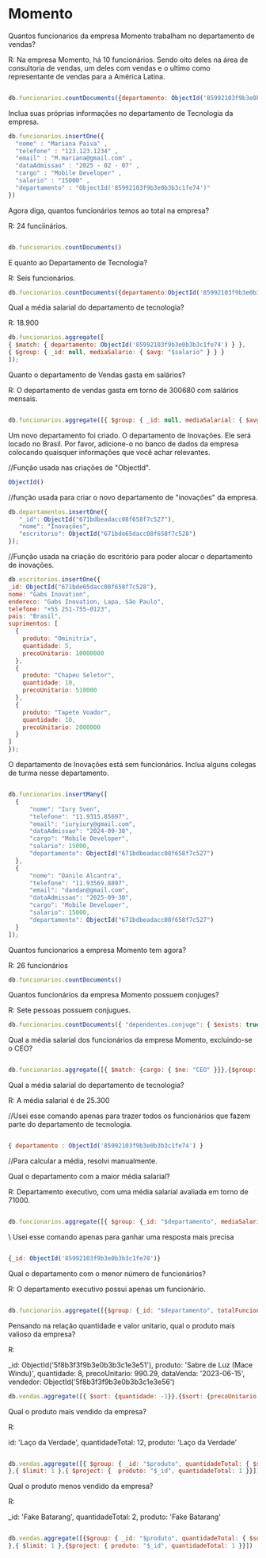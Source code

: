 # Momento

 Quantos funcionarios da empresa Momento trabalham no departamento de vendas?

 R: Na empresa Momento, há 10 funcionários. Sendo oito deles na área de consultoria de vendas, um deles com vendas e o ultimo como representante de vendas para a América Latina.

 ```js

db.funcionarios.countDocuments({departamento: ObjectId('85992103f9b3e0b3b3c1fe71')})

```
 Inclua suas próprias informações no departamento de Tecnologia da empresa.
 
  ```js
db.funcionarios.insertOne({
    "nome" : "Mariana Paiva" , 
    "telefone" : "123.123.1234" , 
    "email" : "M.mariana@gmail.com" ,
    "dataAdmissao" : "2025 - 02 - 07" ,
    "cargo" : "Mobile Developer" , 
    "salario" : "15000" ,
    "departamento" : "ObjectId('85992103f9b3e0b3b3c1fe74')"
})
```

 Agora diga, quantos funcionários temos ao total na empresa?

 R: 24 funciinários.
 
  ```js

db.funcionarios.countDocuments()

```

 E quanto ao Departamento de Tecnologia?

 R: Seis funcionários.
 
   ```js
db.funcionarios.countDocuments({departamento:ObjectId('85992103f9b3e0b3b3c1fe74')})

```
 Qual a média salarial do departamento de tecnologia?

 R: 18.900
 
  ```js
db.funcionarios.aggregate([
  { $match: { departamento: ObjectId('85992103f9b3e0b3b3c1fe74') } },
  { $group: { _id: null, mediaSalario: { $avg: "$salario" } } }
]);
```

 Quanto o departamento de Vendas gasta em salários? 

 R: O departamento de vendas gasta em torno de 300680 com salários mensais.
 
  ```js

db.funcionarios.aggregate([{ $group: { _id: null, mediaSalarial: { $avg: { $toDouble: "$salario" } } } }]);

```
 
 Um novo departamento foi criado. O departamento de Inovações. Ele será locado no Brasil. 
 Por favor, adicione-o no banco de dados da empresa colocando quaisquer informações que você achar relevantes.

//Função usada nas criações de "ObjectId".
   ```js
ObjectId()

```

 //função usada para criar o novo departamento de "inovações" da empresa.
 ```js
db.departamentos.insertOne({
    "_id": ObjectId("671bdbeadacc08f658f7c527"),
    "nome": "Inovações",
    "escritorio": ObjectId("671bde65dacc08f658f7c528")
});

```

//Função usada na criação do escritório para poder alocar o departamento de inovações.
  ```js
db.escritorios.insertOne({
  _id: ObjectId("671bde65dacc08f658f7c528"),
  nome: "Gabs Inovation",
  endereco: "Gabs Inovation, Lapa, São Paulo",
  telefone: "+55 251-755-0123",
  pais: "Brasil",
  suprimentos: [
    {
      produto: "Ominitrix",
      quantidade: 5,
      precoUnitario: 10000000
    },
    {
      produto: "Chapeu Seletor",
      quantidade: 10,
      precoUnitario: 510000
    },
    {
      produto: "Tapete Voador",
      quantidade: 10,
      precoUnitario: 2000000
    }
  ]
});

```

 O departamento de Inovações está sem funcionários. Inclua alguns colegas de turma nesse departamento.  
 
  ```js

db.funcionarios.insertMany([
    {
        "nome": "Iury Sven",
        "telefone": "11.9315.85697",
        "email": "iuryiury@gmail.com",
        "dataAdmissao": "2024-09-30",
        "cargo": "Mobile Developer",
        "salario": 15000,
        "departamento": ObjectId("671bdbeadacc08f658f7c527") 
    },
    {
        "nome": "Danilo Alcantra",
        "telefone": "11.93569.8897",
        "email": "dandan@gmail.com",
        "dataAdmissao": "2025-09-30",
        "cargo": "Mobile Developer",
        "salario": 15000,
        "departamento": ObjectId("671bdbeadacc08f658f7c527") 
    }
]);

```
 Quantos funcionarios a empresa Momento tem agora?

 R: 26 funcionários 
 
  ```js
db.funcionarios.countDocuments()

```

 Quantos funcionários da empresa Momento possuem conjuges?

 R: Sete pessoas possuem conjugues.
 
  ```js
db.funcionarios.countDocuments({ "dependentes.conjuge": { $exists: true }})

```

 Qual a média salarial dos funcionários da empresa Momento, excluindo-se o CEO?
 
  ```js

db.funcionarios.aggregate([{ $match: {cargo: { $ne: "CEO" }}},{$group: {_id: null, mediaSalarial: { $avg: "$salario" }}}]);

```

 Qual a média salarial do departamento de tecnologia? 

 R: A média salarial é de 25.300

 //Usei esse comando apenas para trazer todos os funcionários que fazem parte do departamento de tecnologia.
 
  ```js

{ departamento : ObjectId('85992103f9b3e0b3b3c1fe74') }

```
//Para calcular a média, resolvi manualmente.

 Qual o departamento com a maior média salarial?
 
R: Departamento executivo, com uma média salarial avaliada em torno de 71000.

  ```js

db.funcionarios.aggregate([{ $group: {_id: "$departamento", mediaSalarial: { $avg: "$salario" }}},{$sort: { mediaSalarial: -1 }},{ $limit: 1}])

```

\\ Usei esse comando apenas para ganhar uma resposta mais precisa
 ```js

{_id: ObjectId('85992103f9b3e0b3b3c1fe70')}

```

 Qual o departamento com o menor número de funcionários?

R: O departamento executivo possui apenas um funcionário.
 
  ```js

db.funcionarios.aggregate([{$group: {_id: "$departamento", totalFuncionarios: { $sum: 1 }}}, {$sort: { totalFuncionarios: 1 }},{ $limit: 1 }])

```
 
 Pensando na relação quantidade e valor unitario, qual o produto mais valioso da empresa?

R:  

_id: ObjectId('5f8b3f3f9b3e0b3b3c1e3e51'),
  produto: 'Sabre de Luz (Mace Windu)',
  quantidade: 8,
  precoUnitario: 990.29,
  dataVenda: '2023-06-15',
  vendedor: ObjectId('5f8b3f3f9b3e0b3b3c1e3e56')
 
   ```js
db.vendas.aggregate([{ $sort: {quantidade: -1}},{$sort: {precoUnitario: -1}},{ $limit: 1 }])

```
 
 Qual o produto mais vendido da empresa?

 R: 
 
  id: 'Laço da Verdade',
  quantidadeTotal: 12,
  produto: 'Laço da Verdade'
 
   ```js

db.vendas.aggregate([{ $group: { _id: "$produto", quantidadeTotal: { $sum: "$quantidade" }}},{$sort: { quantidadeTotal: -1 } 
  },{ $limit: 1 },{ $project: {  produto: "$_id", quantidadeTotal: 1 }}])

```

 
 Qual o produto menos vendido da empresa?
 
 R:
 
 _id: 'Fake Batarang',
  quantidadeTotal: 2,
  produto: 'Fake Batarang'
 
   ```js

db.vendas.aggregate([{$group: { _id: "$produto", quantidadeTotal: { $sum: "$quantidade" }}},{ $sort: { quantidadeTotal: 1 } 
  },{ $limit: 1 },{$project: { produto: "$_id", quantidadeTotal: 1 }}])

```
